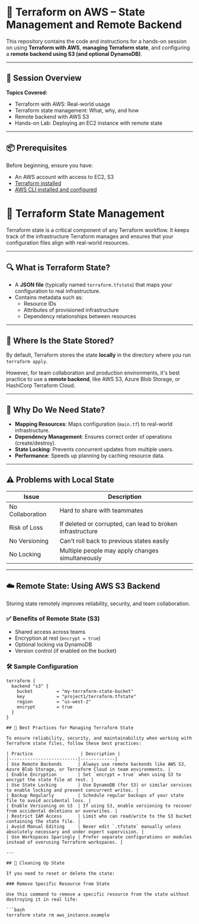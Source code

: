 # 🚀 Terraform on AWS – State Management and Remote Backend

This repository contains the code and instructions for a hands-on session on using **Terraform with AWS**, **managing Terraform state**, and configuring a **remote backend using S3 (and optional DynamoDB)**.

---

## 🧭 Session Overview

**Topics Covered:**
- Terraform with AWS: Real-world usage
- Terraform state management: What, why, and how
- Remote backend with AWS S3
- Hands-on Lab: Deploying an EC2 instance with remote state

---

## 📦 Prerequisites

Before beginning, ensure you have:

- An AWS account with access to EC2, S3
- [Terraform installed](https://developer.hashicorp.com/terraform/downloads)
- [AWS CLI installed and configured](https://docs.aws.amazon.com/cli/latest/userguide/install-cliv2.html)


# 🧾 Terraform State Management

Terraform state is a critical component of any Terraform workflow. It keeps track of the infrastructure Terraform manages and ensures that your configuration files align with real-world resources.

---

## 🔍 What is Terraform State?

- A **JSON file** (typically named `terraform.tfstate`) that maps your configuration to real infrastructure.
- Contains metadata such as:
  - Resource IDs
  - Attributes of provisioned infrastructure
  - Dependency relationships between resources

---

## 📁 Where Is the State Stored?

By default, Terraform stores the state **locally** in the directory where you run `terraform apply`.

However, for team collaboration and production environments, it's best practice to use a **remote backend**, like AWS S3, Azure Blob Storage, or HashiCorp Terraform Cloud.

---

## 🧠 Why Do We Need State?

- **Mapping Resources**: Maps configuration (`main.tf`) to real-world infrastructure.
- **Dependency Management**: Ensures correct order of operations (create/destroy).
- **State Locking**: Prevents concurrent updates from multiple users.
- **Performance**: Speeds up planning by caching resource data.

---

## ⚠️ Problems with Local State

| Issue               | Description |
|---------------------|-------------|
| No Collaboration    | Hard to share with teammates |
| Risk of Loss        | If deleted or corrupted, can lead to broken infrastructure |
| No Versioning       | Can't roll back to previous states easily |
| No Locking          | Multiple people may apply changes simultaneously |

---

## ☁️ Remote State: Using AWS S3 Backend

Storing state remotely improves reliability, security, and team collaboration.

### ✅ Benefits of Remote State (S3)
- Shared access across teams
- Encryption at rest (`encrypt = true`)
- Optional locking via DynamoDB
- Version control (if enabled on the bucket)

### 🛠️ Sample Configuration

```hcl
terraform {
  backend "s3" {
    bucket         = "my-terraform-state-bucket"
    key            = "project1/terraform.tfstate"
    region         = "us-west-2"
    encrypt        = true
  }
}

## 🔐 Best Practices for Managing Terraform State

To ensure reliability, security, and maintainability when working with Terraform state files, follow these best practices:

| Practice                  | Description |
|--------------------------|-------------|
| Use Remote Backends      | Always use remote backends like AWS S3, Azure Blob Storage, or Terraform Cloud in team environments. |
| Enable Encryption        | Set `encrypt = true` when using S3 to encrypt the state file at rest. |
| Use State Locking        | Use DynamoDB (for S3) or similar services to enable locking and prevent concurrent writes. |
| Backup Regularly         | Schedule regular backups of your state file to avoid accidental loss. |
| Enable Versioning on S3  | If using S3, enable versioning to recover from accidental deletions or overwrites. |
| Restrict IAM Access      | Limit who can read/write to the S3 bucket containing the state file. |
| Avoid Manual Editing     | Never edit `.tfstate` manually unless absolutely necessary and under expert supervision. |
| Use Workspaces Sparingly | Prefer separate configurations or modules instead of overusing Terraform workspaces. |

---

## 🧹 Cleaning Up State

If you need to reset or delete the state:

### Remove Specific Resource from State

Use this command to remove a specific resource from the state without destroying it in real life:

```bash
terraform state rm aws_instance.example